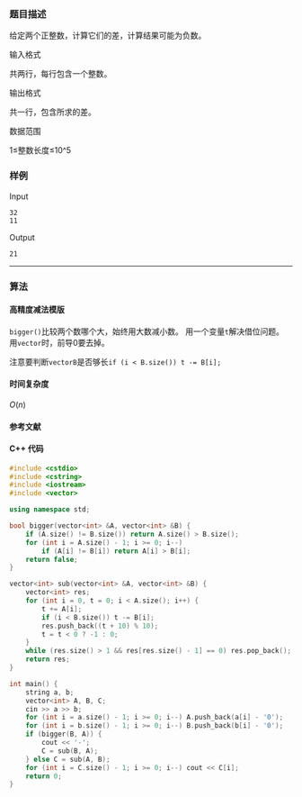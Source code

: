 ### 题目描述

给定两个正整数，计算它们的差，计算结果可能为负数。

输入格式

共两行，每行包含一个整数。

输出格式

共一行，包含所求的差。

数据范围

1≤整数长度≤10^5

### 样例

Input

```
32
11
```

Output

```
21
```

----------

### 算法
#### 高精度减法模版

`bigger()`比较两个数哪个大，始终用大数减小数。
用一个变量`t`解决借位问题。
用`vector`时，前导0要去掉。

注意要判断`vectorB`是否够长`if (i < B.size()) t -= B[i];`

#### 时间复杂度

$O(n)$

#### 参考文献

#### C++ 代码

``` cpp
#include <cstdio>
#include <cstring>
#include <iostream>
#include <vector>

using namespace std;

bool bigger(vector<int> &A, vector<int> &B) {
    if (A.size() != B.size()) return A.size() > B.size();
    for (int i = A.size() - 1; i >= 0; i--)
        if (A[i] != B[i]) return A[i] > B[i];
    return false;
}

vector<int> sub(vector<int> &A, vector<int> &B) {
    vector<int> res;
    for (int i = 0, t = 0; i < A.size(); i++) {
        t += A[i];
        if (i < B.size()) t -= B[i];
        res.push_back((t + 10) % 10);
        t = t < 0 ? -1 : 0;
    }
    while (res.size() > 1 && res[res.size() - 1] == 0) res.pop_back();
    return res;    
}

int main() {
    string a, b;
    vector<int> A, B, C;
    cin >> a >> b;
    for (int i = a.size() - 1; i >= 0; i--) A.push_back(a[i] - '0');
    for (int i = b.size() - 1; i >= 0; i--) B.push_back(b[i] - '0');
    if (bigger(B, A)) {
        cout << '-';
        C = sub(B, A);
    } else C = sub(A, B);
    for (int i = C.size() - 1; i >= 0; i--) cout << C[i];
    return 0;
}
```